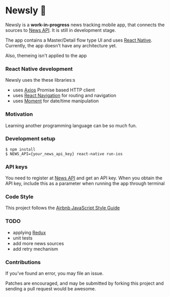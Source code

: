 
# Newsly 📰
Newsly is a **work-in-progress** news tracking mobile app, that connects the sources to
[News API](https://newsapi.org/). It is still in development stage.

The app contains a Master/Detail flow type UI and uses [React Native](http://facebook.github.io/react-native/).
Currently, the app doesn't have any architecture yet. 

Also, themeing isn't applied to the app

### React Native development
Newsly uses the these libraries:s

 * uses [Axios](https://github.com/axios/axios) Promise based HTTP client
 * uses [React Navigation](https://reactnavigation.org/) for routing and navigation
 * uses [Moment](https://momentjs.com/) for date/time manipulation

### Motivation
Learning another programming language can be so much fun.

### Development setup
```
$ npm install
$ NEWS_API={your_news_api_key} react-native run-ios
```

### API keys
You need to register at [News API](https://newsapi.org/) and get an API key.
When you obtain the API key, include this as a parameter when running the app through terminal

### Code Style
This project follows the [Airbnb JavaScript Style Guide](https://github.com/airbnb/javascript)

### TODO
 * applying [Redux](https://redux.js.org/)
 * unit tests
 * add more news sources
 * add retry mechanism

### Contributions
If you've found an error, you may file an issue.

Patches are encouraged, and may be submitted by forking this project and
sending a pull request would be awesome.
